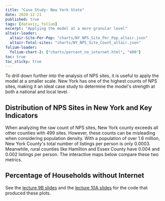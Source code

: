 ```yaml
---
title: "Case Study: New York State"
date: 2020-12-21
published: true
tags: [dataviz, folium]
excerpt: "Applying the model at a more granular level"
altair-loader:
  altair-Site-Per-Pop: "charts/NY_NPS_Site_Per_Pop_altair.json"
  altair-Total-sites: "charts/NY_NPS_Site_Count_altair.json"
folium-loader:
  folium-chart-2: ["charts/percent_no_internet.html", "400"]
toc: true
toc_sticky: true
---
```


To drill down further into the analysis of NPS sites, it is useful to apply the model at a smaller
scale. New York has one of the highest counts of NPS sites, making it an ideal case study to determine
the model's strength at both a national and local level.

## Distribution of NPS Sites in New York and Key Indicators

When analyzing the raw count of NPS sites, New York county exceeds all other counties with 499 sites. However,
these counts can be misleading when considering population density. With a population of over 1.6 million, New York County's
total number of listings per person is only 0.0003. Meanwhile, rural counties like Hamilton and Essex County have 0.004 and
0.002 listings per person. The interactive maps below compare these two metrics.

<div id="altair-Total-sites"></div><div id="altair-Site-Per-Pop"></div>



## Percentage of Households without Internet

<div id="folium-chart-2"></div>

See the [lecture 9B slides](https://musa-550-fall-2020.github.io/slides/lecture-9B.html) and the [lecture 10A slides](https://musa-550-fall-2020.github.io/slides/lecture-10A.html) for the code that produced these plots.
